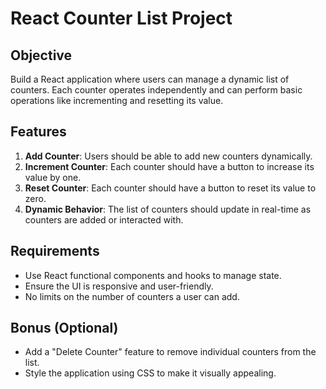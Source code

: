 # React Counter List Project

## Objective

Build a React application where users can manage a dynamic list of counters. Each counter operates independently and can perform basic operations like incrementing and resetting its value.

## Features

1. **Add Counter**: Users should be able to add new counters dynamically.
2. **Increment Counter**: Each counter should have a button to increase its value by one.
3. **Reset Counter**: Each counter should have a button to reset its value to zero.
4. **Dynamic Behavior**: The list of counters should update in real-time as counters are added or interacted with.

## Requirements

- Use React functional components and hooks to manage state.
- Ensure the UI is responsive and user-friendly.
- No limits on the number of counters a user can add.

## Bonus (Optional)

- Add a "Delete Counter" feature to remove individual counters from the list.
- Style the application using CSS to make it visually appealing.
